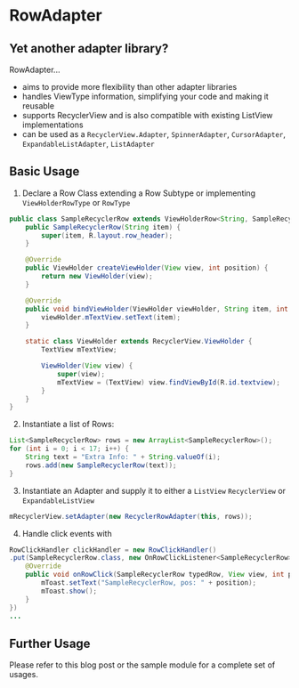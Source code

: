 RowAdapter
==========

Yet another adapter library?
----------------------------
RowAdapter...
* aims to provide more flexibility than other adapter libraries
* handles ViewType information, simplifying your code and making it reusable
* supports RecyclerView and is also compatible with existing ListView implementations
* can be used as a `RecyclerView.Adapter`, `SpinnerAdapter`, `CursorAdapter`, `ExpandableListAdapter`, `ListAdapter`

Basic Usage
-----------
1) Declare a Row Class extending a Row Subtype or implementing `ViewHolderRowType` or `RowType` 
```java
public class SampleRecyclerRow extends ViewHolderRow<String, SampleRecyclerRow.ViewHolder> {
    public SampleRecyclerRow(String item) {
        super(item, R.layout.row_header);
    }

    @Override
    public ViewHolder createViewHolder(View view, int position) {
        return new ViewHolder(view);
    }

    @Override
    public void bindViewHolder(ViewHolder viewHolder, String item, int position) {
        viewHolder.mTextView.setText(item);
    }

    static class ViewHolder extends RecyclerView.ViewHolder {
        TextView mTextView;

        ViewHolder(View view) {
            super(view);
            mTextView = (TextView) view.findViewById(R.id.textview);
        }
    }
}
```
2) Instantiate a list of Rows:
```java
List<SampleRecyclerRow> rows = new ArrayList<SampleRecyclerRow>();
for (int i = 0; i < 17; i++) {
    String text = "Extra Info: " + String.valueOf(i);
    rows.add(new SampleRecyclerRow(text));
}
```
3) Instantiate an Adapter and supply it to either a `ListView` `RecyclerView` or `ExpandableListView`
```java
mRecyclerView.setAdapter(new RecyclerRowAdapter(this, rows));
```
4) Handle click events with
```java
RowClickHandler clickHandler = new RowClickHandler()
.put(SampleRecyclerRow.class, new OnRowClickListener<SampleRecyclerRow>() {
    @Override
    public void onRowClick(SampleRecyclerRow typedRow, View view, int position) {
        mToast.setText("SampleRecyclerRow, pos: " + position);
        mToast.show();
    }
})
...
```
Further Usage
-------------
Please refer to this blog post or the sample module for a complete set of usages.
